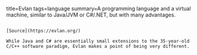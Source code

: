 title=Evlan
tags=language
summary=A programming language and a virtual machine, similar to Java/JVM or C#/.NET, but with many advantages.
~~~~~~

[Source](https://evlan.org/)

While Java and C# are essentially small extensions to the 35-year-old C/C++ software paradigm, Evlan makes a point of being very different.
